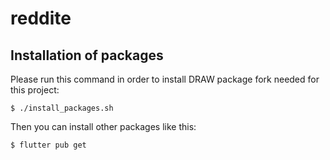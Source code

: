 # reddite

## Installation of packages


Please run this command in order to install DRAW package fork needed for this project:
```
$ ./install_packages.sh
```
Then you can install other packages like this:
```
$ flutter pub get
```
